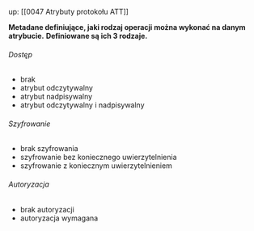 up: [[0047 Atrybuty protokołu ATT]]

**Metadane definiujące, jaki rodzaj operacji można wykonać na danym atrybucie.**
**Definiowane są ich 3 rodzaje.**

###### Dostęp
- brak
- atrybut odczytywalny
- atrybut nadpisywalny
- atrybut odczytywalny i nadpisywalny

###### Szyfrowanie
- brak szyfrowania
- szyfrowanie bez koniecznego uwierzytelnienia
- szyfrowanie z koniecznym uwierzytelnieniem

###### Autoryzacja
- brak autoryzacji
- autoryzacja wymagana
